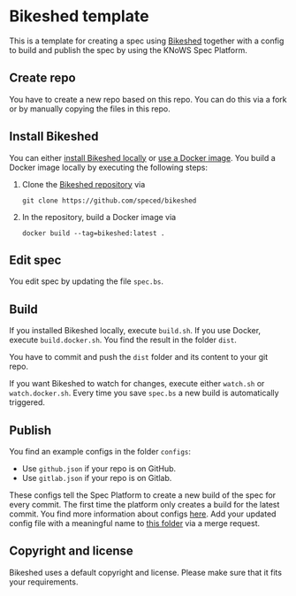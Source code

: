 # Bikeshed template

This is a template for creating a spec using [Bikeshed](https://github.com/speced/bikeshed/)
together with a config to build and publish the spec by using the KNoWS Spec Platform.

## Create repo

You have to create a new repo based on this repo.
You can do this via a fork or 
by manually copying the files in this repo.

## Install Bikeshed

You can either [install Bikeshed locally](https://speced.github.io/bikeshed/#install-final) or 
[use a Docker image](https://speced.github.io/bikeshed/#install-docker).
You build a Docker image locally by executing the following steps:

1. Clone the [Bikeshed repository](https://github.com/speced/bikeshed) via

   ```shell
   git clone https://github.com/speced/bikeshed
   ```
   
2. In the repository, build a Docker image via

   ```shell
   docker build --tag=bikeshed:latest .
   ```

## Edit spec

You edit spec by updating the file `spec.bs`.

## Build

If you installed Bikeshed locally, execute `build.sh`.
If you use Docker, execute `build.docker.sh`.
You find the result in the folder `dist`.

You have to commit and push the `dist` folder and 
its content to your git repo.

If you want Bikeshed to watch for changes,
execute either `watch.sh` or `watch.docker.sh`. 
Every time you save `spec.bs` a new build is automatically triggered.

## Publish

You find an example configs in the folder `configs`:
- Use `github.json` if your repo is on GitHub.
- Use `gitlab.json` if your repo is on Gitlab.

These configs tell the Spec Platform to create a new build of the spec for every commit.
The first time the platform only creates a build for the latest commit.
You find more information about configs 
[here](https://gitlab.ilabt.imec.be/KNoWS/spec-platform/orchestrator#spec-config).
Add your updated config file with a meaningful name to 
[this folder](https://gitlab.ilabt.imec.be/KNoWS/spec-platform/pipeline/-/tree/main/configs?ref_type=heads)
via a merge request.

## Copyright and license

Bikeshed uses a default copyright and license.
Please make sure that it fits your requirements.
